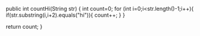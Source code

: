 public int countHi(String str) {
  int count=0;
  for (int i=0;i<str.length()-1;i++){
    if(str.substring(i,i+2).equals("hi")){
      count++;
    }
  }
  
return count;
}
